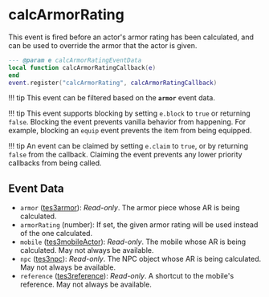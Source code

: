 # calcArmorRating

This event is fired before an actor's armor rating has been calculated, and can be used to override the armor that the actor is given.

```lua
--- @param e calcArmorRatingEventData
local function calcArmorRatingCallback(e)
end
event.register("calcArmorRating", calcArmorRatingCallback)
```

!!! tip
	This event can be filtered based on the **`armor`** event data.

!!! tip
	This event supports blocking by setting `e.block` to `true` or returning `false`. Blocking the event prevents vanilla behavior from happening. For example, blocking an `equip` event prevents the item from being equipped.

!!! tip
	An event can be claimed by setting `e.claim` to `true`, or by returning `false` from the callback. Claiming the event prevents any lower priority callbacks from being called.

## Event Data

* `armor` ([tes3armor](../../types/tes3armor)): *Read-only*. The armor piece whose AR is being calculated.
* `armorRating` (number): If set, the given armor rating will be used instead of the one calculated.
* `mobile` ([tes3mobileActor](../../types/tes3mobileActor)): *Read-only*. The mobile whose AR is being calculated. May not always be available.
* `npc` ([tes3npc](../../types/tes3npc)): *Read-only*. The NPC object whose AR is being calculated. May not always be available.
* `reference` ([tes3reference](../../types/tes3reference)): *Read-only*. A shortcut to the mobile's reference. May not always be available.

